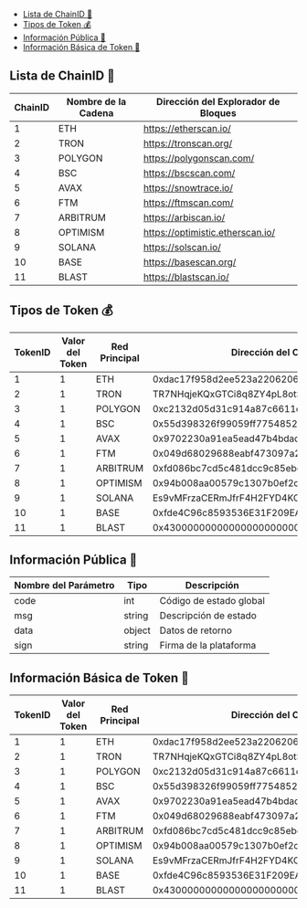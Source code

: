 - [Lista de ChainID 🔗](#lista-de-chainid-)
- [Tipos de Token 💰](#tipos-de-token-)
- [Información Pública 📢](#información-pública-)
- [Información Básica de Token 🔑](#información-básica-de-token-)


## Lista de ChainID 🔗

| ChainID | Nombre de la Cadena | Dirección del Explorador de Bloques |
| ------- | ----------- | ------------------ |
| 1       | ETH         | https://etherscan.io/ |
| 2       | TRON        | https://tronscan.org/ |
| 3       | POLYGON     | https://polygonscan.com/ |
| 4       | BSC         | https://bscscan.com/ |
| 5       | AVAX        | https://snowtrace.io/ |
| 6       | FTM         | https://ftmscan.com/ |
| 7       | ARBITRUM    | https://arbiscan.io/ |
| 8       | OPTIMISM    | https://optimistic.etherscan.io/ |
| 9       | SOLANA      | https://solscan.io/ |
| 10      | BASE        | https://basescan.org/ |
| 11      | BLAST       | https://blastscan.io/ |

## Tipos de Token 💰

| TokenID | Valor del Token | Red Principal | Dirección del Contrato | Símbolo | Decimales |
| ------- | ----------- | ----------- | ------------------ | ------ | ---- |
| 1       | 1           | ETH         | 0xdac17f958d2ee523a2206206994597c13d831ec7 | USDT   | 6    |
| 2       | 1           | TRON        | TR7NHqjeKQxGTCi8q8ZY4pL8otSzgjLj6t | USDT   | 6    |
| 3       | 1           | POLYGON     | 0xc2132d05d31c914a87c6611c10748aeb04b58e8f | USDT   | 6    |
| 4       | 1           | BSC         | 0x55d398326f99059ff775485246999027b3197955 | USDT   | 18   |
| 5       | 1           | AVAX        | 0x9702230a91ea5ead47b4bdad4733c63cc52aaa48 | USDT   | 6    |
| 6       | 1           | FTM         | 0x049d68029688eabf473097a2fc38ef1d8310d571 | USDT   | 6    |
| 7       | 1           | ARBITRUM    | 0xfd086bc7cd5c481dcc9c85ebe478a1c0b69fcbb9 | USDT   | 6    |
| 8       | 1           | OPTIMISM    | 0x94b008aa00579c1307b0ef2c499ad98a8ce58e58 | USDT   | 6    |
| 9       | 1           | SOLANA      | Es9vMFrzaCERmJfrF4H2FYD4KCoNkY11McCe8BenwNYB | USDT   | 6    |
| 10      | 1           | BASE        | 0xfde4C96c8593536E31F209EA5dF9988045736c1B | USDT   | 6    |
| 11      | 1           | BLAST       | 0x4300000000000000000000000000000000000003 | USDB   | 18   |

## Información Pública 📢

| Nombre del Parámetro | Tipo   | Descripción |
| ------------ | ------ | ----------- |
| code         | int    | Código de estado global |
| msg          | string | Descripción de estado |
| data         | object | Datos de retorno |
| sign         | string | Firma de la plataforma |

## Información Básica de Token 🔑

| TokenID | Valor del Token | Red Principal | Dirección del Contrato | Símbolo | Decimales |
| ------- | ----------- | ----------- | ------------------ | ------ | ---- |
| 1       | 1           | ETH         | 0xdac17f958d2ee523a2206206994597c13d831ec7 | USDT   | 6    |
| 2       | 1           | TRON        | TR7NHqjeKQxGTCi8q8ZY4pL8otSzgjLj6t | USDT   | 6    |
| 3       | 1           | POLYGON     | 0xc2132d05d31c914a87c6611c10748aeb04b58e8f | USDT   | 6    |
| 4       | 1           | BSC         | 0x55d398326f99059ff775485246999027b3197955 | USDT   | 18   |
| 5       | 1           | AVAX        | 0x9702230a91ea5ead47b4bdad4733c63cc52aaa48 | USDT   | 6    |
| 6       | 1           | FTM         | 0x049d68029688eabf473097a2fc38ef1d8310d571 | USDT   | 6    |
| 7       | 1           | ARBITRUM    | 0xfd086bc7cd5c481dcc9c85ebe478a1c0b69fcbb9 | USDT   | 6    |
| 8       | 1           | OPTIMISM    | 0x94b008aa00579c1307b0ef2c499ad98a8ce58e58 | USDT   | 6    |
| 9       | 1           | SOLANA      | Es9vMFrzaCERmJfrF4H2FYD4KCoNkY11McCe8BenwNYB | USDT   | 6    |
| 10      | 1           | BASE        | 0xfde4C96c8593536E31F209EA5dF9988045736c1B | USDT   | 6    |
| 11      | 1           | BLAST       | 0x4300000000000000000000000000000000000003 | USDB   | 18   |